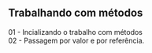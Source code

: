 ## Trabalhando com métodos 

01 - Incializando o trabalho com métodos <br>
02 - Passagem por valor e por referência.
